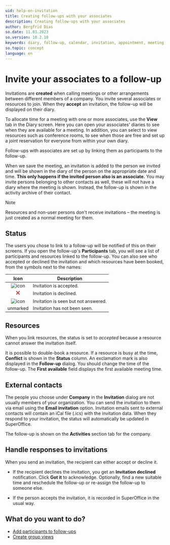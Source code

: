 ```yaml
---
uid: help-en-invitation
title: Creating follow-ups with your associates
description: Creating follow-ups with your associates
author: Bergfrid Dias
so.date: 11.03.2023
so.version: 10.2.10
keywords: diary, follow-up, calendar, invitation, appointment, meeting, associate, participant
so.topic: concept
language: en
---
```


# Invite your associates to a follow-up

Invitations are **created** when calling meetings or other arrangements between different members of a company. You invite several associates or resources to join. When they **accept** an invitation, the follow-up will be displayed on their diary.

To allocate time for a meeting with one or more associates, use the **View** tab in the Diary screen. Here you can open your associates' diaries to see when they are available for a meeting. In addition, you can select to view resources such as conference rooms, to see when those are free and set up a joint reservation for everyone from within your own diary.

Follow-ups with associates are set up by linking them as participants to the follow-up.

When we save the meeting, an invitation is added to the person we invited and will be shown in the diary of the person on the appropriate date and time. **This only happens if the invited person also is an associate.** You may invite persons belonging to other contacts as well, these will not have a diary where the meeting is shown. Instead, the follow-up is shown in the activity archive of their contact.

> [!NOTE]
> Resources and non-user persons don't receive invitations – the meeting is just created as a normal meeting for them.

## <a id="status" />Status

The users you chose to link to a follow-up will be notified of this on their screens. If you open the follow-up's **Participants** tab, you will see a list of participants and resources linked to the follow-up. You can also see who accepted or declined the invitation and which resources have been booked, from the symbols next to the names:

| Icon | Description |
|:-:|---|
| ![icon][img1] | Invitation is accepted. |
| ![icon][img2] | Invitation is declined. |
| ![icon][img3] | Invitation is seen but not answered. |
| unmarked | Invitation has not been seen. |

## Resources

When you link resources, the status is set to *accepted* because a resource cannot answer the invitation itself.

It is possible to double-book a resource. If a resource is busy at the time, **Conflict** is shown in the **Status** column. An exclamation mark is also displayed in the **Follow-up** dialog. You should change the time of the follow-up. The **First available** field displays the first available meeting time.

## External contacts

The people you choose under **Company** in the **Invitation** dialog are not usually members of your organization. You can send the invitation to them via email using the **Email invitation** option. Invitation emails sent to external contacts will contain an iCal file (.ics) with the invitation data. When they respond to your invitation, the status will automatically be updated in SuperOffice.

The follow-up is shown on the **Activities** section tab for the company.

## Handle responses to invitations

When you send an invitation, the recipient can either accept or decline it.

* If the recipient declines the invitation, you get an **Invitation declined** notification. Click **Got it** to acknowledge. Optionally, find a new suitable time and reschedule the follow-up or re-assign the follow-up to someone else.

* If the person accepts the invitation, it is recorded in SuperOffice in the usual way.

## What do you want to do?

* [Add participants to follow-ups][2]
* [Create group views][1]

<!-- Referenced links -->
[1]: ../group-view.md
[2]: add-participant.md

<!-- Referenced images -->
[img1]: ../../../../../common/icons/check-black.png
[img2]: ../../../../../common/icons/reject-appointment-icon.png
[img3]: ../../../../../common/icons/assignment-seen.png
